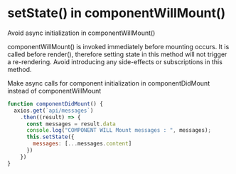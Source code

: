 # setState() in componentWillMount()
Avoid async initialization in componentWillMount()

componentWillMount() is invoked immediately before mounting occurs.
It is called before render(), therefore setting state in this method will not trigger a re-rendering.
Avoid introducing any side-effects or subscriptions in this method.


Make async calls for component initialization in componentDidMount instead of componentWillMount
```javascript
function componentDidMount() {
  axios.get(`api/messages`)
    .then((result) => {
      const messages = result.data
      console.log("COMPONENT WILL Mount messages : ", messages);
      this.setState({
        messages: [...messages.content]
      })
    })
}
```
